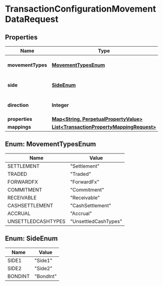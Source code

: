 
# TransactionConfigurationMovementDataRequest

## Properties
Name | Type | Description | Notes
------------ | ------------- | ------------- | -------------
**movementTypes** | [**MovementTypesEnum**](#MovementTypesEnum) | The Movement Types | 
**side** | [**SideEnum**](#SideEnum) | The Movement Side | 
**direction** | **Integer** | The Movement direction | 
**properties** | [**Map&lt;String, PerpetualPropertyValue&gt;**](PerpetualPropertyValue.md) |  |  [optional]
**mappings** | [**List&lt;TransactionPropertyMappingRequest&gt;**](TransactionPropertyMappingRequest.md) |  |  [optional]


<a name="MovementTypesEnum"></a>
## Enum: MovementTypesEnum
Name | Value
---- | -----
SETTLEMENT | &quot;Settlement&quot;
TRADED | &quot;Traded&quot;
FORWARDFX | &quot;ForwardFx&quot;
COMMITMENT | &quot;Commitment&quot;
RECEIVABLE | &quot;Receivable&quot;
CASHSETTLEMENT | &quot;CashSettlement&quot;
ACCRUAL | &quot;Accrual&quot;
UNSETTLEDCASHTYPES | &quot;UnsettledCashTypes&quot;


<a name="SideEnum"></a>
## Enum: SideEnum
Name | Value
---- | -----
SIDE1 | &quot;Side1&quot;
SIDE2 | &quot;Side2&quot;
BONDINT | &quot;BondInt&quot;



